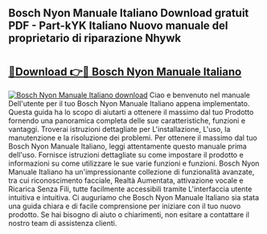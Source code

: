## Bosch Nyon Manuale Italiano Download gratuit PDF - Part-kYK Italiano Nuovo manuale del proprietario di riparazione Nhywk

# <h2><a href="http://dfchw8y.blite.top/?on=Bosch+Nyon+Manuale+Italiano">🔗Download 👉🔴 Bosch Nyon Manuale Italiano</a></h2>

[![Bosch Nyon Manuale Italiano download](https://i.imgur.com/lujVjoI.png)](http://dfchw8y.blite.top/?on=Bosch+Nyon+Manuale+Italiano)
Ciao e benvenuto nel manuale Dell'utente per il tuo Bosch Nyon Manuale Italiano appena implementato. Questa guida ha lo scopo di aiutarti a ottenere il massimo dal tuo Prodotto fornendo una panoramica completa delle sue caratteristiche, funzioni e vantaggi. Troverai istruzioni dettagliate per L'installazione, L'uso, la manutenzione e la risoluzione dei problemi. Per ottenere il massimo dal tuo Bosch Nyon Manuale Italiano, leggi attentamente questo manuale prima dell'uso. Fornisce istruzioni dettagliate su come impostare il prodotto e informazioni su come utilizzare le sue varie funzioni e funzioni. Bosch Nyon Manuale Italiano ha un'impressionante collezione di funzionalità avanzate, tra cui riconoscimento facciale, Realtà Aumentata, attivazione vocale e Ricarica Senza Fili, tutte facilmente accessibili tramite L'interfaccia utente intuitiva e intuitiva. Ci auguriamo che Bosch Nyon Manuale Italiano sia stata una guida chiara e di facile comprensione per iniziare con il tuo nuovo prodotto. Se hai bisogno di aiuto o chiarimenti, non esitare a contattare il nostro team di assistenza clienti.
